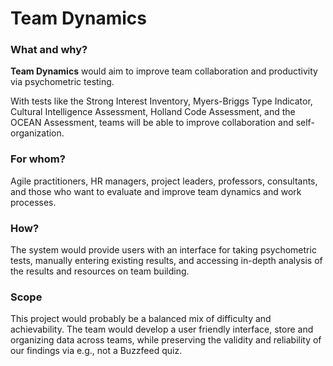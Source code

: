 # Team Dynamics

### What and why?

**Team Dynamics** would aim to improve team collaboration and productivity via psychometric testing. 

With tests like the Strong Interest Inventory, Myers-Briggs Type Indicator, Cultural Intelligence Assessment, Holland Code Assessment, and the OCEAN Assessment, teams will be able to improve  collaboration and self-organization. 

### For whom?

Agile practitioners, HR managers, project leaders, professors, consultants, and those who want to evaluate and improve team dynamics and work processes.   

### How?

The system would provide users with an interface for taking psychometric tests, manually entering existing results, and accessing  in-depth analysis of the results and resources on team building. 

### Scope

This project would probably be a balanced mix of difficulty and achievability. The team would develop a user friendly interface, store and organizing data across teams, while  preserving the validity and reliability of our findings via e.g., not a Buzzfeed quiz.  
